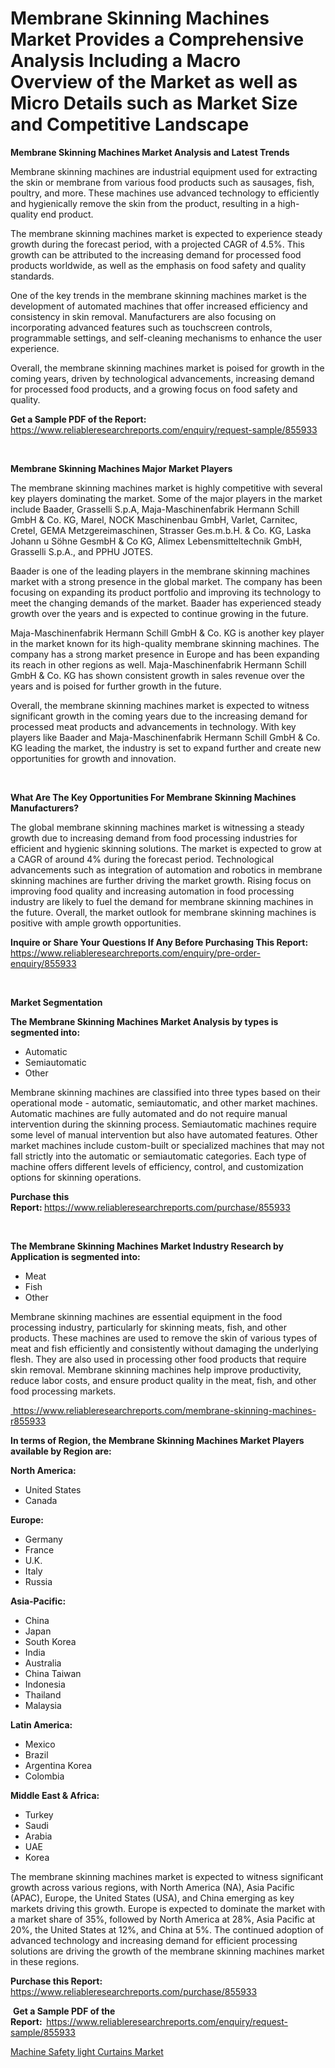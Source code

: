 <p><h1>Membrane Skinning Machines Market Provides a Comprehensive Analysis Including a Macro Overview of the Market as well as Micro Details such as Market Size and Competitive Landscape</h1></p><p><strong>Membrane Skinning Machines Market Analysis and Latest Trends</strong></p>
<p><p>Membrane skinning machines are industrial equipment used for extracting the skin or membrane from various food products such as sausages, fish, poultry, and more. These machines use advanced technology to efficiently and hygienically remove the skin from the product, resulting in a high-quality end product.</p><p>The membrane skinning machines market is expected to experience steady growth during the forecast period, with a projected CAGR of 4.5%. This growth can be attributed to the increasing demand for processed food products worldwide, as well as the emphasis on food safety and quality standards.</p><p>One of the key trends in the membrane skinning machines market is the development of automated machines that offer increased efficiency and consistency in skin removal. Manufacturers are also focusing on incorporating advanced features such as touchscreen controls, programmable settings, and self-cleaning mechanisms to enhance the user experience.</p><p>Overall, the membrane skinning machines market is poised for growth in the coming years, driven by technological advancements, increasing demand for processed food products, and a growing focus on food safety and quality.</p></p>
<p><strong>Get a Sample PDF of the Report:&nbsp;</strong> <a href="https://www.reliableresearchreports.com/enquiry/request-sample/855933">https://www.reliableresearchreports.com/enquiry/request-sample/855933</a></p>
<p>&nbsp;</p>
<p><strong>Membrane Skinning Machines Major Market Players</strong></p>
<p><p>The membrane skinning machines market is highly competitive with several key players dominating the market. Some of the major players in the market include Baader, Grasselli S.p.A, Maja-Maschinenfabrik Hermann Schill GmbH & Co. KG, Marel, NOCK Maschinenbau GmbH, Varlet, Carnitec, Cretel, GEMA Metzgereimaschinen, Strasser Ges.m.b.H. & Co. KG, Laska Johann u Söhne GesmbH & Co KG, Alimex Lebensmitteltechnik GmbH, Grasselli S.p.A., and PPHU JOTES.</p><p>Baader is one of the leading players in the membrane skinning machines market with a strong presence in the global market. The company has been focusing on expanding its product portfolio and improving its technology to meet the changing demands of the market. Baader has experienced steady growth over the years and is expected to continue growing in the future.</p><p>Maja-Maschinenfabrik Hermann Schill GmbH & Co. KG is another key player in the market known for its high-quality membrane skinning machines. The company has a strong market presence in Europe and has been expanding its reach in other regions as well. Maja-Maschinenfabrik Hermann Schill GmbH & Co. KG has shown consistent growth in sales revenue over the years and is poised for further growth in the future.</p><p>Overall, the membrane skinning machines market is expected to witness significant growth in the coming years due to the increasing demand for processed meat products and advancements in technology. With key players like Baader and Maja-Maschinenfabrik Hermann Schill GmbH & Co. KG leading the market, the industry is set to expand further and create new opportunities for growth and innovation.</p></p>
<p>&nbsp;</p>
<p><strong>What Are The Key Opportunities For Membrane Skinning Machines Manufacturers?</strong></p>
<p><p>The global membrane skinning machines market is witnessing a steady growth due to increasing demand from food processing industries for efficient and hygienic skinning solutions. The market is expected to grow at a CAGR of around 4% during the forecast period. Technological advancements such as integration of automation and robotics in membrane skinning machines are further driving the market growth. Rising focus on improving food quality and increasing automation in food processing industry are likely to fuel the demand for membrane skinning machines in the future. Overall, the market outlook for membrane skinning machines is positive with ample growth opportunities.</p></p>
<p><strong>Inquire or Share Your Questions If Any Before Purchasing This Report:</strong> <a href="https://www.reliableresearchreports.com/enquiry/pre-order-enquiry/855933">https://www.reliableresearchreports.com/enquiry/pre-order-enquiry/855933</a></p>
<p>&nbsp;</p>
<p><strong>Market Segmentation</strong></p>
<p><strong>The Membrane Skinning Machines Market Analysis by types is segmented into:</strong></p>
<p><ul><li>Automatic</li><li>Semiautomatic</li><li>Other</li></ul></p>
<p><p>Membrane skinning machines are classified into three types based on their operational mode - automatic, semiautomatic, and other market machines. Automatic machines are fully automated and do not require manual intervention during the skinning process. Semiautomatic machines require some level of manual intervention but also have automated features. Other market machines include custom-built or specialized machines that may not fall strictly into the automatic or semiautomatic categories. Each type of machine offers different levels of efficiency, control, and customization options for skinning operations.</p></p>
<p><strong>Purchase this Report:&nbsp;</strong><a href="https://www.reliableresearchreports.com/purchase/855933">https://www.reliableresearchreports.com/purchase/855933</a></p>
<p>&nbsp;</p>
<p><strong>The Membrane Skinning Machines Market Industry Research by Application is segmented into:</strong></p>
<p><ul><li>Meat</li><li>Fish</li><li>Other</li></ul></p>
<p><p>Membrane skinning machines are essential equipment in the food processing industry, particularly for skinning meats, fish, and other products. These machines are used to remove the skin of various types of meat and fish efficiently and consistently without damaging the underlying flesh. They are also used in processing other food products that require skin removal. Membrane skinning machines help improve productivity, reduce labor costs, and ensure product quality in the meat, fish, and other food processing markets.</p></p>
<p><a href="https://www.reliableresearchreports.com/membrane-skinning-machines-r855933">&nbsp;https://www.reliableresearchreports.com/membrane-skinning-machines-r855933</a></p>
<p><strong>In terms of Region, the Membrane Skinning Machines Market Players available by Region are:</strong></p>
<p>
    <p> <strong> North America: </strong>
        <ul>
            <li>United States</li>
            <li>Canada</li>
        </ul>
        </p> 
    <p> <strong> Europe: </strong>
        <ul>
            <li>Germany</li>
            <li>France</li>
            <li>U.K.</li>
            <li>Italy</li>
            <li>Russia</li>
        </ul>
        </p> 
    <p> <strong> Asia-Pacific: </strong>
        <ul>
            <li>China</li>
            <li>Japan</li>
            <li>South Korea</li>
            <li>India</li>
            <li>Australia</li>
            <li>China Taiwan</li>
            <li>Indonesia</li>
            <li>Thailand</li>
            <li>Malaysia</li>
        </ul>
        </p> 
    <p> <strong> Latin America: </strong>
        <ul>
            <li>Mexico</li>
            <li>Brazil</li>
            <li>Argentina Korea</li>
            <li>Colombia</li>
        </ul>
        </p> 
    <p> <strong> Middle East & Africa: </strong>
        <ul>
            <li>Turkey</li>
            <li>Saudi</li>
            <li>Arabia</li>
            <li>UAE</li>
            <li>Korea</li>
        </ul>
    </p>
    </p>
<p><p>The membrane skinning machines market is expected to witness significant growth across various regions, with North America (NA), Asia Pacific (APAC), Europe, the United States (USA), and China emerging as key markets driving this growth. Europe is expected to dominate the market with a market share of 35%, followed by North America at 28%, Asia Pacific at 20%, the United States at 12%, and China at 5%. The continued adoption of advanced technology and increasing demand for efficient processing solutions are driving the growth of the membrane skinning machines market in these regions.</p></p>
<p><strong>Purchase this Report: </strong><a href="https://www.reliableresearchreports.com/purchase/855933">https://www.reliableresearchreports.com/purchase/855933</a></p>
<p>&nbsp;<strong>Get a Sample PDF of the Report:&nbsp;&nbsp;</strong><a href="https://www.reliableresearchreports.com/enquiry/request-sample/855933">https://www.reliableresearchreports.com/enquiry/request-sample/855933</a></p>
<p><strong></strong></p>
<p><p><a href="https://github.com/shotows/Market-Research-Report-List-3/blob/main/machine-safety-light-curtains-market.md">Machine Safety light Curtains Market</a></p></p>